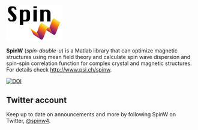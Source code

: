 <img src="spinw3_logo.png" width="150">

**SpinW** (*spin-double-u*) is a Matlab library that can optimize magnetic structures using mean field theory and calculate spin wave dispersion and spin-spin correlation function for complex crystal and magnetic structures. For details check http://www.psi.ch/spinw.

[![DOI](https://zenodo.org/badge/33274418.svg)](https://zenodo.org/badge/latestdoi/33274418)

## Twitter account

Keep up to date on announcements and more by following SpinW on Twitter, [@spinw4](https://twitter.com/spinw4).
